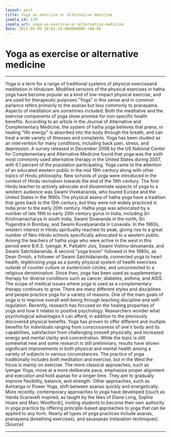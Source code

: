 ```yaml
---
layout: post
title: Yoga as exercise or alternative medicine
joomla_id: 170
joomla_url: yoga-as-exercise-or-alternative-medicine
date: 2012-05-05 20:02:24.000000000 +00:00
---
```

# Yoga as exercise or alternative medicine
* * *
Yoga is a term for a range of traditional systems of physical exerciseand meditation in Hinduism.
Modified versions of the physical exercises in hatha yoga have become popular as a kind of low-impact physical exercise, and are used for therapeutic purposes."Yoga" in this sense and in common parlance refers primarily to the asanas but less commonly to pranayama. Aspects of meditation are sometimes included.
Both the meditative and the exercise components of yoga show promise for non-specific health benefits. According to an article in the Journal of Alternative and Complementary Medicine, the system of hatha yoga believes that prana, or healing "life energy" is absorbed into the body through the breath, and can treat a wide variety of illnesses and complaints.
Yoga has been studied as an intervention for many conditions, including back pain, stress, and depression.
A survey released in December 2008 by the US National Center for Complementary and Alternative Medicine found that yoga was the sixth most commonly used alternative therapy in the United States during 2007, with 6.1 percent of the population participating.
Yoga came to the attention of an educated western public in the mid 19th century along with other topics of Hindu philosophy. New schools of yoga were introduced in the context of Hindu revivalism towards the end of the 19th century. The first Hindu teacher to actively advocate and disseminate aspects of yoga to a western audience was Swami Vivekananda, who toured Europe and the United States in the 1890s
The physical asana of hatha yoga have a tradition that goes back to the 15th century, but they were not widely practiced in India prior to the early 20th century. Hatha yoga was advocated by a number of late 19th to early 20th century gurus in India, including Sri Krishnamacharya in south India, Swami Sivananda in the north, Sri Yogendra in Bombay, and Swami Kuvalyananda in Lonavala.
In the 1960s, western interest in Hindu spirituality reached its peak, giving rise to a great number of Neo-Hindu schools specifically advocated to a western public. Among the teachers of hatha yoga who were active in the west in this period were B.K.S. Iyengar, K. Pattabhi Jois, Swami Vishnu-devananda, and Swami Satchidananda. A second "yoga boom" followed in the 1980s, as Dean Ornish, a follower of Swami Satchidananda, connected yoga to heart health, legitimizing yoga as a purely physical system of health exercises outside of counter culture or esotericism circles, and unconnected to a religious denomination.
Since then, yoga has been used as supplementary therapy for diverse conditions such as cancer, diabetes, asthma, and AIDS. The scope of medical issues where yoga is used as a complementary therapy continues to grow.
There are many different styles and disciplines and people practice yoga for a variety of reasons. One of the main goals of yoga is to improve overall well-being through teaching discipline and self-regulation. Recently, research has focused on the healing properties of yoga and how it relates to positive psychology. Researchers wonder what psychological advantages it can afford, in addition to the previously discovered physical benefits. Yoga has proven to offer different and multiple benefits for individuals ranging from consciousness of one's body and its capabilities, satisfaction from challenging oneself physically, and increased energy and mental clarity and concentration. While the topic is still somewhat new and some research is still preliminary, results have shown significant improvements in both physical and mental health among a variety of subjects in various circumstances.
The practice of yoga traditionally includes both meditation and exercise, but in the West the focus is mainly on exercise. The more classical approaches, such as Iyengar Yoga, move at a more deliberate pace, emphasize proper alignment and execution and hold asanas for a longer time. They aim to gradually improve flexibility, balance, and strength. Other approaches, such as Ashtanga or Power Yoga, shift between asanas quickly and energetically. More recently, contemporary approaches to yoga have developed [(such as Vanda Scaravelli inspired, as taught by the likes of Diane Long, Sophie Hoare and Marc Woolford)], inviting students to become their own authority in yoga practice by offering principle-based approaches to yoga that can be applied to any form.
Nearly all types of yoga practices include asanas, pranayama (breathing exercises), and savasanas (relaxation techniques).
[Source]
* * *
